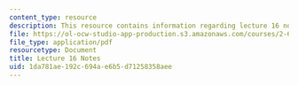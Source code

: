 ```yaml
---
content_type: resource
description: This resource contains information regarding lecture 16 notes.
file: https://ol-ocw-studio-app-production.s3.amazonaws.com/courses/2-682-acoustical-oceanography-spring-2012/1da781ae192c694ae6b5d71258358aee_MIT2_682S12_lec16.pdf
file_type: application/pdf
resourcetype: Document
title: Lecture 16 Notes
uid: 1da781ae-192c-694a-e6b5-d71258358aee
---
```

